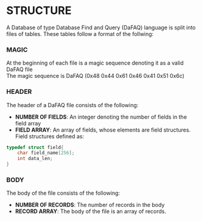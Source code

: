 # **STRUCTURE**  <br />
A Database of type Database Find and Query (DaFAQ) language is split into files of tables. These tables follow a format of the follwing:
### MAGIC <br />
At the beginning of each file is a magic sequence denoting it as a valid DaFAQ file <br />
The magic sequence is DaFAQ (0x48 0x44 0x61 0x46 0x41 0x51 0x6c)

### HEADER <br />
The header of a DaFAQ file consists of the following: <br />
* **NUMBER OF FIELDS**: An integer denoting the number of fields in the field array
* **FIELD ARRAY**: An array of fields, whose elements are field structures. Field structures defined as: <br />
```c
typedef struct field{
    char field_name[256];
    int data_len;
} 
```
### BODY <br />
The body of the file consists of the following:
* **NUMBER OF RECORDS**: The number of records in the body
* **RECORD ARRAY**: The body of the file is an array of records. <br />
